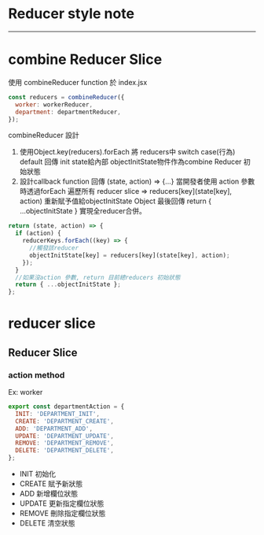 # Reducer style note

---

# combine Reducer Slice

使用 combineReducer function 於 index.jsx

```javascript
const reducers = combineReducer({
  worker: workerReducer,
  department: departmentReducer,
});
```

combineReducer 設計

1. 使用Object.key(reducers).forEach 將 reducers中 switch case(行為) default 回傳 init state給內部 objectInitState物件作為combine Reducer 初始狀態
2. 設計callback function 回傳 (state, action) => {...} 當開發者使用 action 參數時透過forEach 遍歷所有 reducer slice => reducers[key](state[key], action) 重新賦予值給objectInitState Object 最後回傳 return { ...objectInitState } 實現全reducer合併。

```javascript
return (state, action) => {
  if (action) {
    reducerKeys.forEach((key) => {
      //觸發該reducer
      objectInitState[key] = reducers[key](state[key], action);
    });
  }
  //如果沒action 參數, return 目前總reducers 初始狀態
  return { ...objectInitState };
};
```

# reducer slice

## Reducer Slice

### action method

Ex: worker

```javascript
export const departmentAction = {
  INIT: 'DEPARTMENT_INIT',
  CREATE: 'DEPARTMENT_CREATE',
  ADD: 'DEPARTMENT_ADD',
  UPDATE: 'DEPARTMENT_UPDATE',
  REMOVE: 'DEPARTMENT_REMOVE',
  DELETE: 'DEPARTMENT_DELETE',
};
```

- INIT 初始化
- CREATE 賦予新狀態
- ADD 新增欄位狀態
- UPDATE 更新指定欄位狀態
- REMOVE 刪除指定欄位狀態
- DELETE 清空狀態
